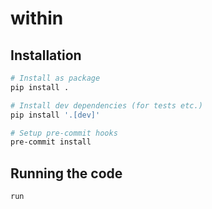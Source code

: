 # within

## Installation

```sh
# Install as package
pip install .

# Install dev dependencies (for tests etc.)
pip install '.[dev]'

# Setup pre-commit hooks
pre-commit install
```

## Running the code

```sh
run
```